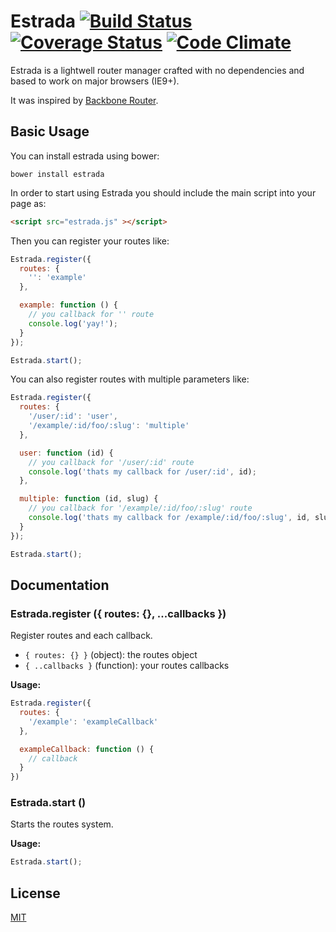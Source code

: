 # Estrada [![Build Status](https://travis-ci.org/weslleyaraujo/estrada.svg?branch=master)](https://travis-ci.org/weslleyaraujo/estrada) [![Coverage Status](https://coveralls.io/repos/weslleyaraujo/estrada/badge.svg?branch=master)](https://coveralls.io/r/weslleyaraujo/estrada) [![Code Climate](https://codeclimate.com/github/weslleyaraujo/estrada/badges/gpa.svg)](https://codeclimate.com/github/weslleyaraujo/estrada)


Estrada is a lightwell router manager crafted with no dependencies and based to work on major browsers (IE9+).

It was inspired by [Backbone Router](http://backbonejs.org/#Router).

## Basic Usage

You can install estrada using bower:

```
bower install estrada
```

In order to start using Estrada you should include the main script into your page as:

```html
<script src="estrada.js" ></script>
```

Then you can register your routes like:

```javascript
Estrada.register({
  routes: {
    '': 'example'
  },

  example: function () {
    // you callback for '' route
    console.log('yay!');
  }
});

Estrada.start();
```

You can also register routes with multiple parameters like:

```javascript
Estrada.register({
  routes: {
    '/user/:id': 'user',
    '/example/:id/foo/:slug': 'multiple'
  },

  user: function (id) {
    // you callback for '/user/:id' route
    console.log('thats my callback for /user/:id', id);
  },

  multiple: function (id, slug) {
    // you callback for '/example/:id/foo/:slug' route
    console.log('thats my callback for /example/:id/foo/:slug', id, slug);
  }
});

Estrada.start();
```

## Documentation

### Estrada.register ({ routes: {}, ...callbacks })
Register routes and each callback.

- `{ routes: {} }` (object): the routes object
- `{ ..callbacks }` (function): your routes callbacks

__Usage:__

```javascript
Estrada.register({
  routes: {
    '/example': 'exampleCallback'
  },

  exampleCallback: function () {
    // callback
  }
})
```

### Estrada.start ()
Starts the routes system.

__Usage:__

```javascript
Estrada.start();
```

## License

[MIT](http://example.com)
